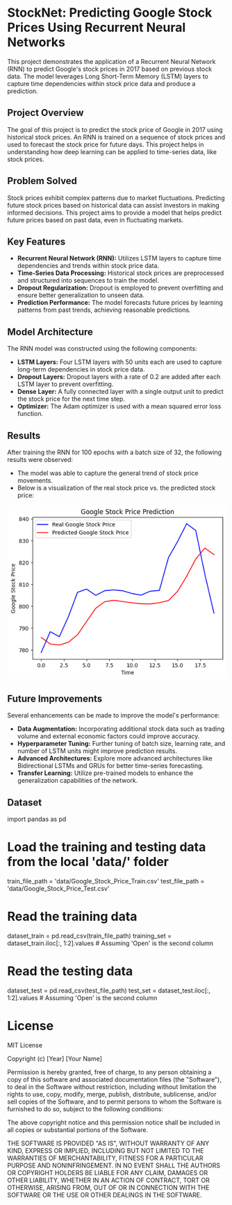 # StockNet: Predicting Google Stock Prices Using Recurrent Neural Networks

This project demonstrates the application of a Recurrent Neural Network (RNN) to predict Google's stock prices in 2017 based on previous stock data. The model leverages Long Short-Term Memory (LSTM) layers to capture time dependencies within stock price data and produce a prediction.

## Project Overview

The goal of this project is to predict the stock price of Google in 2017 using historical stock prices. An RNN is trained on a sequence of stock prices and used to forecast the stock price for future days. This project helps in understanding how deep learning can be applied to time-series data, like stock prices.

## Problem Solved

Stock prices exhibit complex patterns due to market fluctuations. Predicting future stock prices based on historical data can assist investors in making informed decisions. This project aims to provide a model that helps predict future prices based on past data, even in fluctuating markets.

## Key Features

- **Recurrent Neural Network (RNN):** Utilizes LSTM layers to capture time dependencies and trends within stock price data.
- **Time-Series Data Processing:** Historical stock prices are preprocessed and structured into sequences to train the model.
- **Dropout Regularization:** Dropout is employed to prevent overfitting and ensure better generalization to unseen data.
- **Prediction Performance:** The model forecasts future prices by learning patterns from past trends, achieving reasonable predictions.

## Model Architecture

The RNN model was constructed using the following components:
- **LSTM Layers:** Four LSTM layers with 50 units each are used to capture long-term dependencies in stock price data.
- **Dropout Layers:** Dropout layers with a rate of 0.2 are added after each LSTM layer to prevent overfitting.
- **Dense Layer:** A fully connected layer with a single output unit to predict the stock price for the next time step.
- **Optimizer:** The Adam optimizer is used with a mean squared error loss function.

## Results

After training the RNN for 100 epochs with a batch size of 32, the following results were observed:
- The model was able to capture the general trend of stock price movements.
- Below is a visualization of the real stock price vs. the predicted stock price:

![Stock Price Prediction](results/predicted_stock_price_vs_actual_stock_price.png)

## Future Improvements

Several enhancements can be made to improve the model's performance:
- **Data Augmentation:** Incorporating additional stock data such as trading volume and external economic factors could improve accuracy.
- **Hyperparameter Tuning:** Further tuning of batch size, learning rate, and number of LSTM units might improve prediction results.
- **Advanced Architectures:** Explore more advanced architectures like Bidirectional LSTMs and GRUs for better time-series forecasting.
- **Transfer Learning:** Utilize pre-trained models to enhance the generalization capabilities of the network.

## Dataset

import pandas as pd

# Load the training and testing data from the local 'data/' folder
train_file_path = 'data/Google_Stock_Price_Train.csv'
test_file_path = 'data/Google_Stock_Price_Test.csv'

# Read the training data
dataset_train = pd.read_csv(train_file_path)
training_set = dataset_train.iloc[:, 1:2].values  # Assuming 'Open' is the second column

# Read the testing data
dataset_test = pd.read_csv(test_file_path)
test_set = dataset_test.iloc[:, 1:2].values  # Assuming 'Open' is the second column

# License

MIT License

Copyright (c) [Year] [Your Name]

Permission is hereby granted, free of charge, to any person obtaining a copy
of this software and associated documentation files (the "Software"), to deal
in the Software without restriction, including without limitation the rights
to use, copy, modify, merge, publish, distribute, sublicense, and/or sell
copies of the Software, and to permit persons to whom the Software is
furnished to do so, subject to the following conditions:

The above copyright notice and this permission notice shall be included in all
copies or substantial portions of the Software.

THE SOFTWARE IS PROVIDED "AS IS", WITHOUT WARRANTY OF ANY KIND, EXPRESS OR
IMPLIED, INCLUDING BUT NOT LIMITED TO THE WARRANTIES OF MERCHANTABILITY,
FITNESS FOR A PARTICULAR PURPOSE AND NONINFRINGEMENT. IN NO EVENT SHALL THE
AUTHORS OR COPYRIGHT HOLDERS BE LIABLE FOR ANY CLAIM, DAMAGES OR OTHER
LIABILITY, WHETHER IN AN ACTION OF CONTRACT, TORT OR OTHERWISE, ARISING FROM,
OUT OF OR IN CONNECTION WITH THE SOFTWARE OR THE USE OR OTHER DEALINGS IN THE
SOFTWARE.

